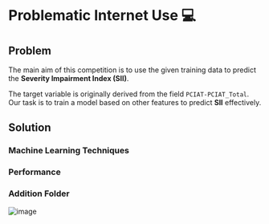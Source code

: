 # Problematic Internet Use 💻

## Problem
The main aim of this competition is to use the given training data to predict the **Severity Impairment Index (SII)**.

The target variable is originally derived from the field `PCIAT-PCIAT_Total`.  
Our task is to train a model based on other features to predict **SII** effectively.

## Solution
### Machine Learning Techniques 



### Performance 



### Addition Folder

![image](https://github.com/user-attachments/assets/a5d71c39-076f-4683-88e5-5dff46216f74)

